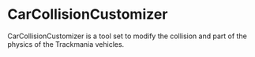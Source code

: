 # CarCollisionCustomizer
CarCollisionCustomizer is a tool set to modify the collision and part of the physics of the Trackmania vehicles.
